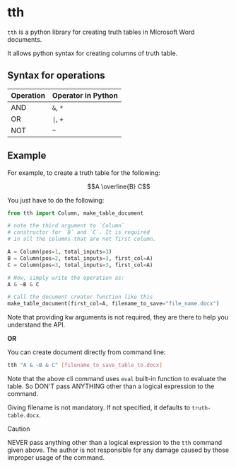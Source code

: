 # tth
`tth` is a python library for creating truth tables in Microsoft Word documents.

It allows python syntax for creating columns of truth table.

## Syntax for operations
| Operation | Operator in Python |
| --------- | ------------------ |
| AND       | `&`, `*`           |
| OR        | `\|`, `+`          |
| NOT       | `~`                |

## Example
For example, to create a truth table for the following:  
```math
A \overline{B} C
```

You just have to do the following:

```python
from tth import Column, make_table_document

# note the third argument to `Column`
# constructor for `B` and `C`. It is required
# in all the columns that are not first column.

A = Column(pos=1, total_inputs=3)
B = Column(pos=2, total_inputs=3, first_col=A)
C = Column(pos=3, total_inputs=3, first_col=A)

# Now, simply write the operation as:
A & ~B & C

# Call the document creator function like this
make_table_document(first_col=A, filename_to_save="file_name.docx")
```

Note that providing kw arguments is not required, they are there to help you understand the API.

**OR**

You can create document directly from command line:  
```bash
tth "A & ~B & C" [filename_to_save_table_to.docx]
```
Note that the above cli command uses `eval` built-in function to
evaluate the table. So DON'T pass ANYTHING other than a logical expression
to the command.

Giving filename is not mandatory. If not specified, it defaults to `truth-table.docx`.

> [!CAUTION]
> NEVER pass anything other than a logical expression to the `tth` command 
> given above. The author is not responsible for any damage caused by those
> improper usage of the command.